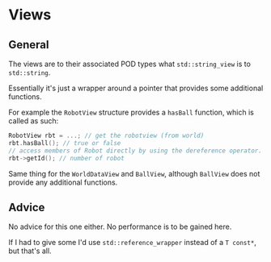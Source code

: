 # Views #

## General ##
The views are to their associated POD types what `std::string_view` is to `std::string`.

Essentially it's just a wrapper around a pointer that provides some additional functions.

For example the `RobotView` structure provides a `hasBall` function, which is called as such:

```cpp
RobotView rbt = ...; // get the robotview (from world)
rbt.hasBall(); // true or false
// access members of Robot directly by using the dereference operator.
rbt->getId(); // number of robot
```

Same thing for the `WorldDataView` and `BallView`, although `BallView` does not provide any additional functions.

## Advice ##
No advice for this one either. No performance is to be gained here.

If I had to give some I'd use `std::reference_wrapper` instead of a `T const*`, but that's all.